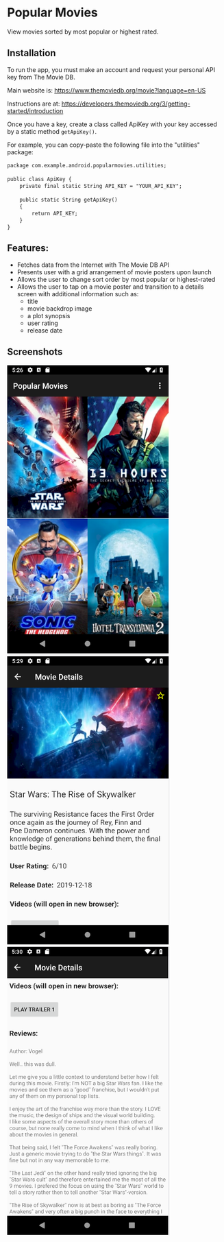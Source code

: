 # Popular Movies
View movies sorted by most popular or highest rated.

## Installation
To run the app, you must make an account and request your personal API key from The Movie DB.

Main website is: https://www.themoviedb.org/movie?language=en-US

Instructions are at: https://developers.themoviedb.org/3/getting-started/introduction

Once you have a key, create a class called ApiKey with your key accessed by a static method `getApiKey()`.

For example, you can copy-paste the following file into the "utilities" package:
```
package com.example.android.popularmovies.utilities;

public class ApiKey {
    private final static String API_KEY = "YOUR_API_KEY";

    public static String getApiKey()
    {
        return API_KEY;
    }
}
```

## Features:
- Fetches data from the Internet with The Movie DB API
- Presents user with a grid arrangement of movie posters upon launch
- Allows the user to change sort order by most popular or highest-rated
- Allows the user to tap on a movie poster and transition to a details screen with additional information such as:
  - title
  - movie backdrop image
  - a plot synopsis
  - user rating
  - release date

## Screenshots
![movie poster grid view](popular_movies_3.PNG)
![movie detail screen with favorites icon](popular_movies_4.PNG)
![movie detail screen of trailer button and review](popular_movies_5.PNG)